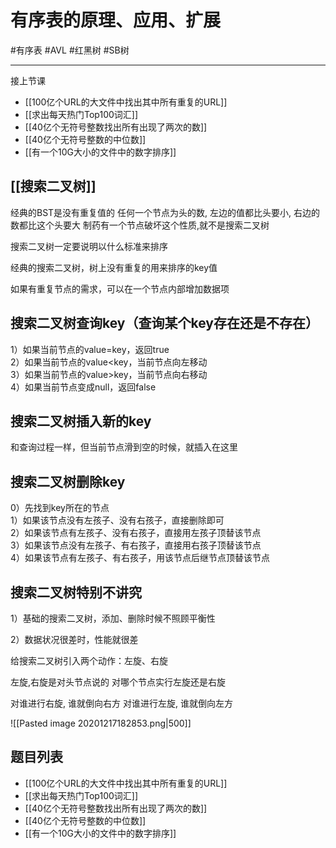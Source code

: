 # 有序表的原理、应用、扩展

#有序表 #AVL #红黑树 #SB树

---

接上节课

- [[100亿个URL的大文件中找出其中所有重复的URL]]
- [[求出每天热门Top100词汇]] 
- [[40亿个无符号整数找出所有出现了两次的数]]
- [[40亿个无符号整数的中位数]]
- [[有一个10G大小的文件中的数字排序]]

## [[搜索二叉树]]
经典的BST是没有重复值的
任何一个节点为头的数, 左边的值都比头要小, 右边的数都比这个头要大
制药有一个节点破坏这个性质,就不是搜索二叉树


搜索二叉树一定要说明以什么标准来排序

经典的搜索二叉树，树上没有重复的用来排序的key值

如果有重复节点的需求，可以在一个节点内部增加数据项


## 搜索二叉树查询key（查询某个key存在还是不存在）


1）如果当前节点的value=key，返回true  
2）如果当前节点的value<key，当前节点向左移动  
3）如果当前节点的value>key，当前节点向右移动  
4）如果当前节点变成null，返回false  


## 搜索二叉树插入新的key

和查询过程一样，但当前节点滑到空的时候，就插入在这里

## 搜索二叉树删除key

0）先找到key所在的节点  
1）如果该节点没有左孩子、没有右孩子，直接删除即可  
2）如果该节点有左孩子、没有右孩子，直接用左孩子顶替该节点  
3）如果该节点没有左孩子、有右孩子，直接用右孩子顶替该节点  
4）如果该节点有左孩子、有右孩子，用该节点后继节点顶替该节点  


## 搜索二叉树特别不讲究

1）基础的搜索二叉树，添加、删除时候不照顾平衡性

2）数据状况很差时，性能就很差


给搜索二叉树引入两个动作：左旋、右旋


左旋,右旋是对头节点说的
对哪个节点实行左旋还是右旋

对谁进行右旋, 谁就倒向右方
对谁进行左旋, 谁就倒向左方


![[Pasted image 20201217182853.png|500]]



## 题目列表

- [[100亿个URL的大文件中找出其中所有重复的URL]]
- [[求出每天热门Top100词汇]] 
- [[40亿个无符号整数找出所有出现了两次的数]]
- [[40亿个无符号整数的中位数]]
- [[有一个10G大小的文件中的数字排序]]

